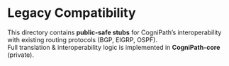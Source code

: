 # Legacy Compatibility
This directory contains **public-safe stubs** for CogniPath’s interoperability with existing routing protocols (BGP, EIGRP, OSPF).  
Full translation & interoperability logic is implemented in **CogniPath-core** (private).